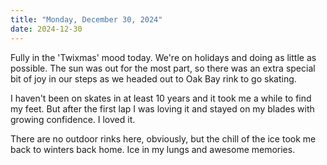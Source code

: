 ```yaml
---
title: "Monday, December 30, 2024"
date: 2024-12-30
---
```

Fully in the 'Twixmas' mood today.  We're on holidays and doing as little as possible.  The sun was out for the most part, so there was an extra special bit of joy in our steps as we headed out to Oak Bay rink to go skating.  

I haven't been on skates in at least 10 years and it took me a while to find my feet.  But after the first lap I was loving it and stayed on my blades with growing confidence.  I loved it.  

There are no outdoor rinks here, obviously, but the chill of the ice took me back to winters back home.  Ice in my lungs and awesome memories. 